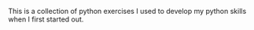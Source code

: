 This is a collection of python exercises I used to develop my python skills when I first started out. 

